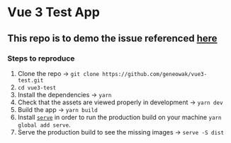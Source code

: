 # Vue 3 Test App

## This repo is to demo the issue referenced [here](https://github.com/vitejs/vite/issues/1241#issue-770741932)

### Steps to reproduce

1. Clone the repo -> `git clone https://github.com/geneowak/vue3-test.git`
2. `cd vue3-test`
3. Install the dependencies -> `yarn`
4. Check that the assets are viewed properly in development -> `yarn dev`
5. Build the app -> `yarn build`
6. Install [`serve`](https://www.npmjs.com/package/serve) in order to run the production build on your machine `yarn global add serve`.
7. Serve the production build to see the missing images -> `serve -S dist`

